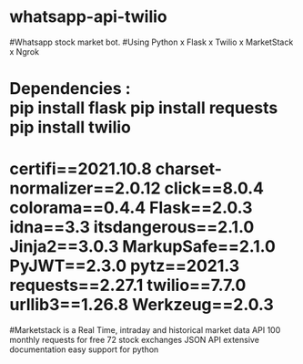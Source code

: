 # whatsapp-api-twilio
#Whatsapp stock market bot. 
#Using Python x Flask x Twilio x MarketStack x Ngrok

Dependencies :<br>
pip install flask
pip install requests
pip install twilio
==================
certifi==2021.10.8
charset-normalizer==2.0.12
click==8.0.4
colorama==0.4.4
Flask==2.0.3
idna==3.3
itsdangerous==2.1.0
Jinja2==3.0.3
MarkupSafe==2.1.0
PyJWT==2.3.0
pytz==2021.3
requests==2.27.1
twilio==7.7.0
urllib3==1.26.8
Werkzeug==2.0.3
===================

#Marketstack is a Real Time, intraday and historical market data API
100 monthly requests for free
72 stock exchanges
JSON API
extensive documentation
easy support for python
